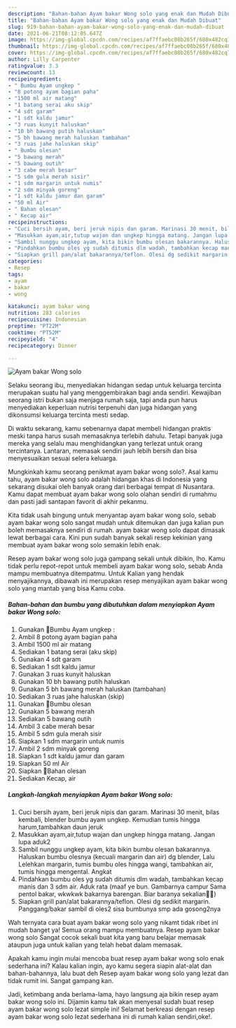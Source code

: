 ```yaml
---
description: "Bahan-bahan Ayam bakar Wong solo yang enak dan Mudah Dibuat"
title: "Bahan-bahan Ayam bakar Wong solo yang enak dan Mudah Dibuat"
slug: 919-bahan-bahan-ayam-bakar-wong-solo-yang-enak-dan-mudah-dibuat
date: 2021-06-21T08:12:05.647Z
image: https://img-global.cpcdn.com/recipes/af7ffaebc08b265f/680x482cq70/ayam-bakar-wong-solo-foto-resep-utama.jpg
thumbnail: https://img-global.cpcdn.com/recipes/af7ffaebc08b265f/680x482cq70/ayam-bakar-wong-solo-foto-resep-utama.jpg
cover: https://img-global.cpcdn.com/recipes/af7ffaebc08b265f/680x482cq70/ayam-bakar-wong-solo-foto-resep-utama.jpg
author: Lilly Carpenter
ratingvalue: 3.3
reviewcount: 13
recipeingredient:
- " Bumbu Ayam ungkep "
- "8 potong ayam bagian paha"
- "1500 ml air matang"
- "1 batang serai aku skip"
- "4 sdt garam"
- "1 sdt kaldu jamur"
- "3 ruas kunyit haluskan"
- "10 bh bawang putih haluskan"
- "5 bh bawang merah haluskan tambahan"
- "3 ruas jahe haluskan skip"
- " Bumbu olesan"
- "5 bawang merah"
- "5 bawang outih"
- "3 cabe merah besar"
- "5 sdm gula merah sisir"
- "1 sdm margarin untuk numis"
- "2 sdm minyak goreng"
- "1 sdt kaldu jamur dan garam"
- "50 ml Air"
- " Bahan olesan"
- " Kecap air"
recipeinstructions:
- "Cuci bersih ayam, beri jeruk nipis dan garam. Marinasi 30 menit, bilas kembali, blender bumbu ayam ungkep. Kemudian tumis hingga harum,tambahkan daun jeruk"
- "Masukkan ayam,air,tutup wajan dan ungkep hingga matang. Jangan lupa aduk2"
- "Sambil nunggu ungkep ayam, kita bikin bumbu olesan bakarannya. Haluskan bumbu olesnya (kecuali margarin dan air) dg blender, Lalu Lelehkan margarin, tumis bumbu oles hingga wangi, tambahkan air, tumis hingga mengental. Angkat"
- "Pindahkan bumbu oles yg sudah ditumis dlm wadah, tambahkan kecap manis dan 3 sdm air. Aduk rata (maaf ye bun. Gambarnya campur Sama pentol bakar, wkwkwk bakarnya barengan. Biar baranya sekalian🤣🤣)"
- "Siapkan grill pan/alat bakarannya/teflon. Olesi dg sedikit margarin. Panggang/bakar sambil di oles2 sisa bumbunya smp ada gosong2nya"
categories:
- Resep
tags:
- ayam
- bakar
- wong

katakunci: ayam bakar wong 
nutrition: 283 calories
recipecuisine: Indonesian
preptime: "PT22M"
cooktime: "PT52M"
recipeyield: "4"
recipecategory: Dinner

---
```



![Ayam bakar Wong solo](https://img-global.cpcdn.com/recipes/af7ffaebc08b265f/680x482cq70/ayam-bakar-wong-solo-foto-resep-utama.jpg)

Selaku seorang ibu, menyediakan hidangan sedap untuk keluarga tercinta merupakan suatu hal yang menggembirakan bagi anda sendiri. Kewajiban seorang istri bukan saja menjaga rumah saja, tapi anda pun harus menyediakan keperluan nutrisi terpenuhi dan juga hidangan yang dikonsumsi keluarga tercinta mesti sedap.

Di waktu  sekarang, kamu sebenarnya dapat membeli hidangan praktis meski tanpa harus susah memasaknya terlebih dahulu. Tetapi banyak juga mereka yang selalu mau menghidangkan yang terlezat untuk orang tercintanya. Lantaran, memasak sendiri jauh lebih bersih dan bisa menyesuaikan sesuai selera keluarga. 



Mungkinkah kamu seorang penikmat ayam bakar wong solo?. Asal kamu tahu, ayam bakar wong solo adalah hidangan khas di Indonesia yang sekarang disukai oleh banyak orang dari berbagai tempat di Nusantara. Kamu dapat membuat ayam bakar wong solo olahan sendiri di rumahmu dan pasti jadi santapan favorit di akhir pekanmu.

Kita tidak usah bingung untuk menyantap ayam bakar wong solo, sebab ayam bakar wong solo sangat mudah untuk ditemukan dan juga kalian pun boleh memasaknya sendiri di rumah. ayam bakar wong solo dapat dimasak lewat berbagai cara. Kini pun sudah banyak sekali resep kekinian yang membuat ayam bakar wong solo semakin lebih enak.

Resep ayam bakar wong solo juga gampang sekali untuk dibikin, lho. Kamu tidak perlu repot-repot untuk membeli ayam bakar wong solo, sebab Anda mampu membuatnya ditempatmu. Untuk Kalian yang hendak menyajikannya, dibawah ini merupakan resep menyajikan ayam bakar wong solo yang mantab yang bisa Kamu coba.

<!--inarticleads1-->

##### Bahan-bahan dan bumbu yang dibutuhkan dalam menyiapkan Ayam bakar Wong solo:

1. Gunakan  🌻Bumbu Ayam ungkep :
1. Ambil 8 potong ayam bagian paha
1. Ambil 1500 ml air matang
1. Sediakan 1 batang serai (aku skip)
1. Gunakan 4 sdt garam
1. Sediakan 1 sdt kaldu jamur
1. Gunakan 3 ruas kunyit haluskan
1. Gunakan 10 bh bawang putih haluskan
1. Gunakan 5 bh bawang merah haluskan (tambahan)
1. Sediakan 3 ruas jahe haluskan (skip)
1. Gunakan  🌻Bumbu olesan
1. Gunakan 5 bawang merah
1. Sediakan 5 bawang outih
1. Ambil 3 cabe merah besar
1. Ambil 5 sdm gula merah sisir
1. Siapkan 1 sdm margarin untuk numis
1. Ambil 2 sdm minyak goreng
1. Siapkan 1 sdt kaldu jamur dan garam
1. Siapkan 50 ml Air
1. Siapkan  🌻Bahan olesan
1. Sediakan  Kecap, air




<!--inarticleads2-->

##### Langkah-langkah menyiapkan Ayam bakar Wong solo:

1. Cuci bersih ayam, beri jeruk nipis dan garam. Marinasi 30 menit, bilas kembali, blender bumbu ayam ungkep. Kemudian tumis hingga harum,tambahkan daun jeruk
1. Masukkan ayam,air,tutup wajan dan ungkep hingga matang. Jangan lupa aduk2
1. Sambil nunggu ungkep ayam, kita bikin bumbu olesan bakarannya. Haluskan bumbu olesnya (kecuali margarin dan air) dg blender, Lalu Lelehkan margarin, tumis bumbu oles hingga wangi, tambahkan air, tumis hingga mengental. Angkat
1. Pindahkan bumbu oles yg sudah ditumis dlm wadah, tambahkan kecap manis dan 3 sdm air. Aduk rata (maaf ye bun. Gambarnya campur Sama pentol bakar, wkwkwk bakarnya barengan. Biar baranya sekalian🤣🤣)
1. Siapkan grill pan/alat bakarannya/teflon. Olesi dg sedikit margarin. Panggang/bakar sambil di oles2 sisa bumbunya smp ada gosong2nya




Wah ternyata cara buat ayam bakar wong solo yang nikamt tidak ribet ini mudah banget ya! Semua orang mampu membuatnya. Resep ayam bakar wong solo Sangat cocok sekali buat kita yang baru belajar memasak ataupun juga untuk kalian yang telah hebat dalam memasak.

Apakah kamu ingin mulai mencoba buat resep ayam bakar wong solo enak sederhana ini? Kalau kalian ingin, ayo kamu segera siapin alat-alat dan bahan-bahannya, lalu buat deh Resep ayam bakar wong solo yang lezat dan tidak rumit ini. Sangat gampang kan. 

Jadi, ketimbang anda berlama-lama, hayo langsung aja bikin resep ayam bakar wong solo ini. Dijamin kamu tak akan menyesal sudah buat resep ayam bakar wong solo lezat simple ini! Selamat berkreasi dengan resep ayam bakar wong solo lezat sederhana ini di rumah kalian sendiri,oke!.

